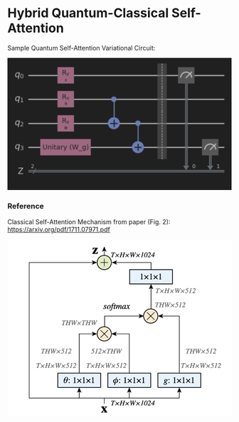 # Hybrid Quantum-Classical Self-Attention

Sample Quantum Self-Attention Variational Circuit:

![QuantumSelfAttention_Circuit.png](docs%2FQuantumSelfAttention_Circuit.png)


### Reference

Classical Self-Attention Mechanism from paper (Fig. 2): https://arxiv.org/pdf/1711.07971.pdf

![Reference_ClassicalSelfAttention.png](docs%2FReference_ClassicalSelfAttention.png)